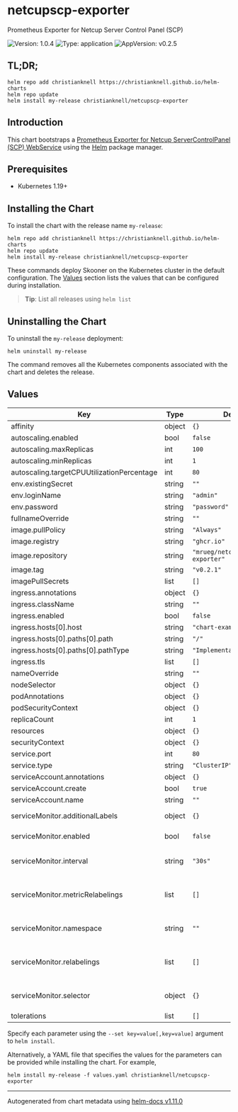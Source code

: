 # netcupscp-exporter

Prometheus Exporter for Netcup Server Control Panel (SCP)

![Version: 1.0.4](https://img.shields.io/badge/Version-1.0.4-informational?style=flat-square) ![Type: application](https://img.shields.io/badge/Type-application-informational?style=flat-square) ![AppVersion: v0.2.5](https://img.shields.io/badge/AppVersion-v0.2.5-informational?style=flat-square)

## TL;DR;

```console
helm repo add christianknell https://christianknell.github.io/helm-charts
helm repo update
helm install my-release christianknell/netcupscp-exporter
```

## Introduction

This chart bootstraps a [Prometheus Exporter for Netcup ServerControlPanel (SCP) WebService](https://github.com/mrueg/netcupscp-exporter) using the [Helm](https://helm.sh) package manager.

## Prerequisites

- Kubernetes 1.19+

## Installing the Chart

To install the chart with the release name `my-release`:

```console
helm repo add christianknell https://christianknell.github.io/helm-charts
helm repo update
helm install my-release christianknell/netcupscp-exporter
```

These commands deploy Skooner on the Kubernetes cluster in the default configuration. The [Values](#values) section lists the values that can be configured during installation.

> **Tip**: List all releases using `helm list`

## Uninstalling the Chart

To uninstall the `my-release` deployment:

```console
helm uninstall my-release
```

The command removes all the Kubernetes components associated with the chart and deletes the release.

## Values

| Key                                        | Type   | Default                      | Description                                                            |
| ------------------------------------------ | ------ | ---------------------------- | ---------------------------------------------------------------------- |
| affinity                                   | object | `{}`                         |                                                                        |
| autoscaling.enabled                        | bool   | `false`                      |                                                                        |
| autoscaling.maxReplicas                    | int    | `100`                        |                                                                        |
| autoscaling.minReplicas                    | int    | `1`                          |                                                                        |
| autoscaling.targetCPUUtilizationPercentage | int    | `80`                         |                                                                        |
| env.existingSecret                         | string | `""`                         |                                                                        |
| env.loginName                              | string | `"admin"`                    |                                                                        |
| env.password                               | string | `"password"`                 |                                                                        |
| fullnameOverride                           | string | `""`                         |                                                                        |
| image.pullPolicy                           | string | `"Always"`                   |                                                                        |
| image.registry                             | string | `"ghcr.io"`                  |                                                                        |
| image.repository                           | string | `"mrueg/netcupscp-exporter"` |                                                                        |
| image.tag                                  | string | `"v0.2.1"`                   |                                                                        |
| imagePullSecrets                           | list   | `[]`                         |                                                                        |
| ingress.annotations                        | object | `{}`                         |                                                                        |
| ingress.className                          | string | `""`                         |                                                                        |
| ingress.enabled                            | bool   | `false`                      |                                                                        |
| ingress.hosts[0].host                      | string | `"chart-example.local"`      |                                                                        |
| ingress.hosts[0].paths[0].path             | string | `"/"`                        |                                                                        |
| ingress.hosts[0].paths[0].pathType         | string | `"ImplementationSpecific"`   |                                                                        |
| ingress.tls                                | list   | `[]`                         |                                                                        |
| nameOverride                               | string | `""`                         |                                                                        |
| nodeSelector                               | object | `{}`                         |                                                                        |
| podAnnotations                             | object | `{}`                         |                                                                        |
| podSecurityContext                         | object | `{}`                         |                                                                        |
| replicaCount                               | int    | `1`                          |                                                                        |
| resources                                  | object | `{}`                         |                                                                        |
| securityContext                            | object | `{}`                         |                                                                        |
| service.port                               | int    | `80`                         |                                                                        |
| service.type                               | string | `"ClusterIP"`                |                                                                        |
| serviceAccount.annotations                 | object | `{}`                         |                                                                        |
| serviceAccount.create                      | bool   | `true`                       |                                                                        |
| serviceAccount.name                        | string | `""`                         |                                                                        |
| serviceMonitor.additionalLabels            | object | `{}`                         | Prometheus ServiceMonitor labels                                       |
| serviceMonitor.enabled                     | bool   | `false`                      | Enable a prometheus ServiceMonitor                                     |
| serviceMonitor.interval                    | string | `"30s"`                      | Prometheus ServiceMonitor interval                                     |
| serviceMonitor.metricRelabelings           | list   | `[]`                         | Prometheus [MetricRelabelConfigs] to apply to samples before ingestion |
| serviceMonitor.namespace                   | string | `""`                         | Prometheus ServiceMonitor namespace                                    |
| serviceMonitor.relabelings                 | list   | `[]`                         | Prometheus [RelabelConfigs] to apply to samples before scraping        |
| serviceMonitor.selector                    | object | `{}`                         | Prometheus ServiceMonitor selector                                     |
| tolerations                                | list   | `[]`                         |                                                                        |

Specify each parameter using the `--set key=value[,key=value]` argument to `helm install`.

Alternatively, a YAML file that specifies the values for the parameters can be provided while installing the chart. For example,

```console
helm install my-release -f values.yaml christianknell/netcupscp-exporter
```

---

Autogenerated from chart metadata using [helm-docs v1.11.0](https://github.com/norwoodj/helm-docs/releases/v1.11.0)
